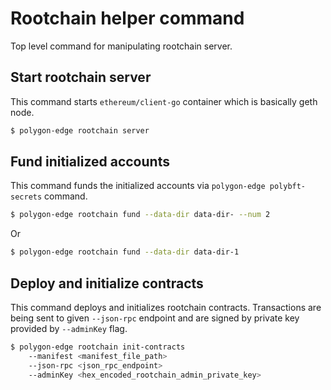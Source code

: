 # Rootchain helper command

Top level command for manipulating rootchain server.

## Start rootchain server

This command starts `ethereum/client-go` container which is basically geth node.

```bash
$ polygon-edge rootchain server
```

## Fund initialized accounts

This command funds the initialized accounts via `polygon-edge polybft-secrets` command.

```bash
$ polygon-edge rootchain fund --data-dir data-dir- --num 2
```
Or
```bash
$ polygon-edge rootchain fund --data-dir data-dir-1
```

## Deploy and initialize contracts

This command deploys and initializes rootchain contracts. Transactions are being sent to given `--json-rpc` endpoint and are signed by private key provided by `--adminKey` flag.

```bash
$ polygon-edge rootchain init-contracts 
    --manifest <manifest_file_path> 
    --json-rpc <json_rpc_endpoint> 
    --adminKey <hex_encoded_rootchain_admin_private_key>
```